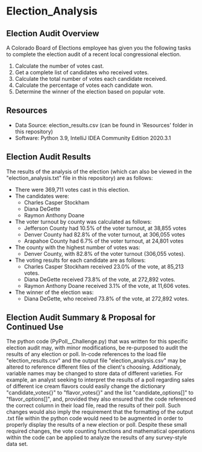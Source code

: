 # Election_Analysis

##  Election Audit Overview
A Colorado Board of Elections employee has given you the following tasks to complete the election audit of a recent local congressional election.

1. Calculate the number of votes cast.
2. Get a complete list of candidates who received votes.
3. Calculate the total number of votes each candidate received.
4. Calculate the percentage of votes each candidate won.
5. Determine the winner of the election based on popular vote.

## Resources
- Data Source: election_results.csv (can be found in 'Resources' folder in this repository)
- Software: Python 3.9, IntelliJ IDEA Community Edition 2020.3.1

## Election Audit Results
The results of the analysis of the election (which can also be viewed in the "election_analysis.txt" file in this repository) are as follows:
- There were 369,711 votes cast in this election.
- The candidates were:
    - Charles Casper Stockham
    - Diana DeGette
    - Raymon Anthony Doane
- The voter turnout by county was calculated as follows:
    - Jefferson County had 10.5% of the voter turnout, at 38,855 votes
    - Denver County had 82.8% of the voter turnout, at 306,055 votes
    - Arapahoe County had 6.7% of the voter turnout, at 24,801 votes
- The county with the highest number of votes was:
    - Denver County, with 82.8% of the voter turnout (306,055 votes).
- The voting results for each candidate are as follows:
    - Charles Casper Stockham received 23.0% of the vote, at 85,213 votes.
    - Diana DeGette received 73.8% of the vote, at 272,892 votes.
    - Raymon Anthony Doane received 3.1% of the vote, at 11,606 votes.
- The winner of the election was: 
    - Diana DeGette, who received 73.8% of the vote, at 272,892 votes.

## Election Audit Summary & Proposal for Continued Use
The python code (PyPoll__Challenge.py) that was written for this specific election audit may, with minor modifications, be re-purposed to audit the results of any election or poll. In-code references to the load file "election_results.csv" and the output file "election_analysis.csv" may be altered to reference different files of the client's choosing. Additionaly, variable names may be changed to store data of different varieties. For example, an analyst seeking to interpret the results of a poll regarding sales of different ice cream flavors could easily change the dictionary "candidate_votes{}" to "flavor_votes{}" and the list "candidate_options[]" to "flavor_options[]", and, provided they also ensured that the code referenced the correct column in their load file, read the results of their poll. Such changes would also imply the requirement that the formatting of the output .txt file within the python code would need to be augmented in order to properly display the results of a new election or poll. Despite these small required changes, the vote counting functions and mathematical operations within the code can be applied to analyze the results of any survey-style data set.
